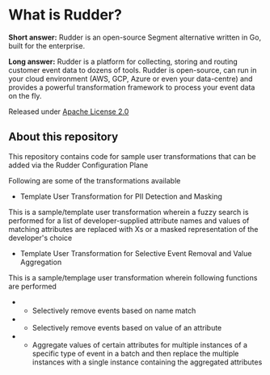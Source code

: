 # What is Rudder?

**Short answer:** 
Rudder is an open-source Segment alternative written in Go, built for the enterprise.

**Long answer:** 
Rudder is a platform for collecting, storing and routing customer event data to dozens of tools. Rudder is open-source, can run in your cloud environment (AWS, GCP, Azure or even your data-centre) and provides a powerful transformation framework to process your event data on the fly.

Released under [Apache License 2.0](https://www.apache.org/licenses/LICENSE-2.0)

## About this repository

This repository contains code for sample user transformations that can be added via the Rudder Configuration Plane

Following are some of the transformations available

* Template User Transformation for PII Detection and Masking

This is a sample/template user transformation wherein a fuzzy search is performed for a list of developer-supplied attribute names
and values of matching attributes are replaced with Xs or a masked representation of the developer's choice

* Template User Transformation for Selective Event Removal and Value Aggregation

This is a sample/templage user transformation wherein following functions are performed

* * Selectively remove events based on name match

* * Selectively remove events based on value of an attribute

* * Aggregate values of certain attributes for multiple instances of a specific type of event in a batch and then replace
	the multiple instances with a single instance containing the aggregated attributes


